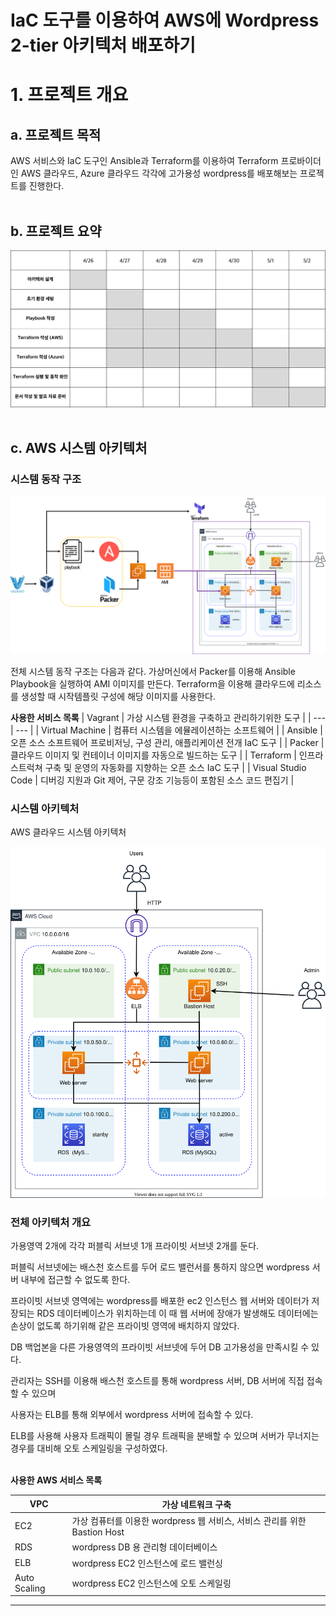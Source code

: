 # IaC 도구를 이용하여 AWS에 Wordpress 2-tier 아키텍처 배포하기

# 1. 프로젝트 개요

## a. 프로젝트 목적

AWS 서비스와 IaC 도구인 Ansible과 Terraform를 이용하여 Terraform 프로바이더인 AWS 클라우드, Azure 클라우드 각각에 고가용성 wordpress를 배포해보는 프로젝트를 진행한다.
<br>
<br>
## b. 프로젝트 요약
![WBS](https://github.com/shinsohui/Terraform_Project/blob/main/image/WBS.png?raw=true)
<br>
<br>
## c. AWS 시스템 아키텍처

### 시스템 동작 구조

![AWS_시스템_동작](https://github.com/shinsohui/Terraform_Project/blob/main/image/AWS_%EC%8B%9C%EC%8A%A4%ED%85%9C_%EB%8F%99%EC%9E%91.png?raw=true)

전체 시스템 동작 구조는 다음과 같다.
가상머신에서 Packer를 이용해 Ansible Playbook을 실행하여 AMI 이미지를 만든다.
Terraform을 이용해 클라우드에 리소스를 생성할 때 시작템플릿 구성에 해당 이미지를 사용한다.

**사용한 서비스 목록**
| Vagrant | 가상 시스템 환경을 구축하고 관리하기위한 도구 |
| --- | --- |
| Virtual Machine | 컴퓨터 시스템을 에뮬레이션하는 소프트웨어 |
| Ansible | 오픈 소스 소프트웨어 프로비저닝, 구성 관리, 애플리케이션 전개 IaC 도구 |
| Packer | 클라우드 이미지 및 컨테이너 이미지를 자동으로 빌드하는 도구 |
| Terraform | 인프라스트럭쳐 구축 및 운영의 자동화를 지향하는 오픈 소스 IaC 도구  |
| Visual Studio Code | 디버깅 지원과 Git 제어, 구문 강조 기능등이 포함된 소스 코드 편집기 |
<br>

### 시스템 아키텍처

AWS 클라우드 시스템 아키텍처

![3-tier Wordpress](https://raw.githubusercontent.com/shinsohui/Terraform_Project/d2974f13dc973b82e8c5b315de880bceb199f1f0/image/3-tier%20Wordpress.svg)

### 전체 아키텍처 개요

가용영역 2개에 각각 퍼블릭 서브넷 1개 프라이빗 서브넷 2개를 둔다.

퍼블릭 서브넷에는 배스천 호스트를 두어 로드 밸런서를 통하지 않으면 wordpress 서버 내부에 접근할 수 없도록 한다.

프라이빗 서브넷 영역에는 wordpress를 배포한 ec2 인스턴스 웹 서버와 데이터가 저장되는 RDS 데이터베이스가 위치하는데 이 때 웹 서버에 장애가 발생해도 데이터에는 손상이 없도록 하기위해 같은 프라이빗 영역에 배치하지 않았다.

DB 백업본을 다른 가용영역의 프라이빗 서브넷에 두어 DB 고가용성을 만족시킬 수 있다.

관리자는 SSH를 이용해 배스천 호스트를 통해 wordpress 서버, DB 서버에 직접 접속할 수 있으며

사용자는 ELB를 통해 외부에서 wordpress 서버에 접속할 수 있다.

ELB를 사용해 사용자 트래픽이 몰릴 경우 트래픽을 분배할 수 있으며 서버가 무너지는 경우를 대비해 오토 스케일링을 구성하였다.
<br>
<br>

**사용한 AWS 서비스 목록**

| VPC | 가상 네트워크 구축  |
| --- | --- |
| EC2 | 가상 컴퓨터를 이용한 wordpress  웹 서비스, 서비스 관리를 위한 Bastion Host |
| RDS | wordpress DB 용 관리형 데이터베이스   |
| ELB | wordpress EC2 인스턴스에 로드 밸런싱 |
| Auto Scaling | wordpress EC2 인스턴스에 오토 스케일링 |
---

